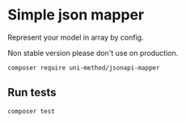# Simple json mapper

Represent your model in array by config.

Non stable version please don't use on production.

```composer require uni-method/jsonapi-mapper```

## Run tests

```composer test```
